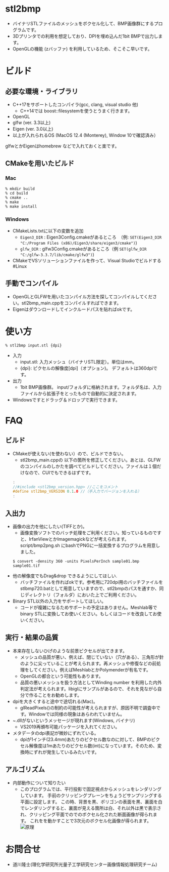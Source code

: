 # stl2bmp
* バイナリSTLファイルのメッシュをボクセル化して、BMP画像群にするプログラムです。
* 3Dプリンタでの利用を想定しており、DPIを埋め込んだ1bit BMPで出力します。
* OpenGLの機能 (zバッファ) を利用しているため、そこそこ早いです。
# ビルド
## 必要な環境・ライブラリ
* C++17をサポートしたコンパイラ(gcc, clang, visual studio 他)
  * C++14では boost::filesystemを使うとうまく行きます。
* OpenGL
* glfw (ver. 3.3以上)
* Eigen (ver. 3.0以上)
* 以上が入れられるOS (MacOS 12.4 (Monterey), Window 10で確認済み）

glfwとかEigenはhomebrew などで入れておくと楽です。
## CMakeを用いたビルド
### Mac
```shell
% mkdir build
% cd build
% cmake ..
% make 
% make install
```
### Windows
* CMakeLists.txtに以下の変数を追加 
  * ``Eigen3_DIR`` : Eigen3Config.cmakeがあるところ　（例: ``SET(Eigen3_DIR "C:/Program Files (x86)/Eigen3/share/eigen3/cmake")``)
  * ``glfw_DIR`` : glfw3Config.cmakeがあるところ（例 ``SET(glfw_DIR "C:/glfw-3.3.7/lib/cmake/glfw3")``)
* CMakeでVSソリューションファイルを作って、Visual Studioでビルドする
#Linux
## 手動でコンパイル
* OpenGLとGLFWを用いたコンパイル方法を探してコンパイルしてください。stl2bmp_main.cppをコンパイルすればできます。
* Eigenはダウンロードしてインクルードパスを貼ればokです。
# 使い方
```shell
% stl2bmp input.stl {dpi}
```
* 入力
  * input.stl: 入力メッシュ（バイナリSTL限定）。単位はmm。
  * {dpi}: ピクセルの解像度[dpi]（オプション)。 デフォルトは360dpiです。
* 出力
  * 1bit BMP画像群。 input/フォルダに格納されます。フォルダ名は、入力ファイルから拡張子をとったもので自動的に決定されます。
* Windowsですとドラッグ＆ドロップで実行できます。
# FAQ
## ビルド
* CMakeが使えない(を使わない）ので、ビルドできない。
    * stl2bmp_main.cppの 以下の箇所を修正してください。あとは、GLFWのコンパイルのしかたを調べてビルドしてください。ファイルは１個だけなので、CUIでもできるはずです。
    ```c++
    :
    //#include <stl2bmp_version.hpp> //ここをコメント
    #define stl2bmp_VERSION 0.1.0 //（手入力でバージョンを入れる）
    :
   ```
## 入出力
* 画像の出力を他にしたい(TIFFとか)。
    * 画像変換ソフトでのバッチ処理をご利用ください。知っているものですと、IrfanViewとかImagemagickなどが考えられます。script/bmp2png.sh にbashでPNGに一括変換するプログラムを用意しました。
    ```shell
    $ convert -density 360 -units PixelsPerInch sample01.bmp sample01.tif
    ```
* 他の解像度でもDrag&drop できるようにしてほしい.
   * バッチファイルを作ればokです。参考用に720dpi用のバッチファイルをstlbmp720.batとして用意していますので、stl2bmpのパスを通すか、同じディレクトリ（フォルダ）においた上でご利用ください。
* Binary STL以外の入力をサポートしてほしい。
  * コードが複雑になるためサポートの予定はありません。Meshlab等で binary STLに変換してお使いください。もしくはコードを改良してお使いください。
## 実行・結果の品質
* 本来存在しないひげのような前景ピクセルが出てきます。
    * メッシュの品質が悪い、例えば、閉じていない（穴がある）、三角形が針のように尖っていることが考えられます。再メッシュや修復などの前処理をしてください。例えばMeshlabとかPolymenderが有名です。
    * OpenGLの都合という可能性もあります。
    * 品質の悪いメッシュを扱う方法としてWinding number を利用した内外判定法が考えられます。libiglにサンプルがあるので、それを見ながら自分で作ることをお勧めします。
* dpiを大きくすると途中で途切れる(Mac)。
    * glReadPixels()の制約の可能性が考えられますが、原因不明で調査中です。Windowでは同様の現象はあらわれていません。
* ~.dllがないというメッセージが現れます(Windows, バイナリ)
    * VS2019再頒布可能パッケージを入れてください。
* メタデータのdpi表記が微妙にずれている。
  * dpiが1インチ(23.4mm)あたりのピクセル数なのに対して、BMPのピクセル解像度は1mあたりのピクセル数(int)になっています。そのため、変換時にずれが発生しているみたいです。 
## アルゴリズム
* 内部動作について知りたい
    * このプログラムでは、平行投影で固定視点からメッシュをレンダリングしています。 手前のクリッピングプレーンをちょうどサンプリングする平面に設定します。 この時、背景を黒、ポリゴンの表面を黒、裏面を白でレンダリングすると、裏面が見える箇所は白、それ以外は黒で表示され、クリッピング平面でのでのボクセル化された断面画像が得られます。 これをを動かすことで3次元のボクセル化画像が得られます。
      ![原理](images/principle.png "表裏をそれぞれ緑と白でレンダリングし、とある平面でクリッピングした結果")
# お問合せ
   * 道川隆士(理化学研究所光量子工学研究センター画像情報処理研究チーム)
     